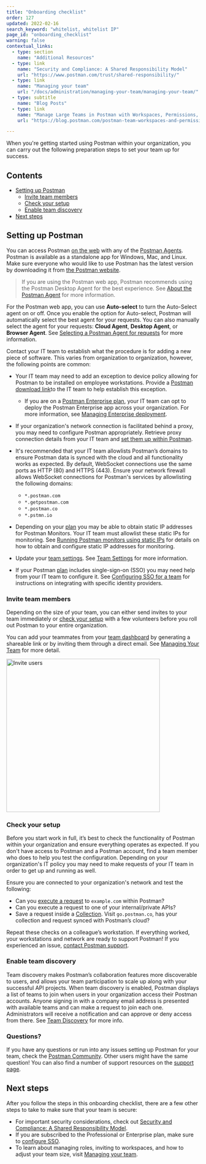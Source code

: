 ```yaml
---
title: "Onboarding checklist"
order: 127
updated: 2022-02-16
search_keyword: "whitelist, whitelist IP"
page_id: "onboarding_checklist"
warning: false
contextual_links:
  - type: section
    name: "Additional Resources"
  - type: link
    name: "Security and Compliance: A Shared Responsibility Model"
    url: "https://www.postman.com/trust/shared-responsibility/"
  - type: link
    name: "Managing your team"
    url: "/docs/administration/managing-your-team/managing-your-team/"
  - type: subtitle
    name: "Blog Posts"
  - type: link
    name: "Manage Large Teams in Postman with Workspaces, Permissions, and Version Control"
    url: "https://blog.postman.com/postman-team-workspaces-and-permissions/"

---
```


When you're getting started using Postman within your organization, you can carry out the following preparation steps to set your team up for success.

## Contents

* [Setting up Postman](#setting-up-postman)
    * [Invite team members](#invite-team-members)
    * [Check your setup](#check-your-setup)
    * [Enable team discovery](#enable-team-discovery)
* [Next steps](#next-steps)

## Setting up Postman

You can access Postman [on the web](/docs/getting-started/installation-and-updates/#using-the-postman-web-app) with any of the [Postman Agents](/docs/getting-started/about-postman-agent/). Postman is available as a standalone app for Windows, Mac, and Linux. Make sure everyone who would like to use Postman has the latest version by downloading it from [the Postman website](https://www.postman.com/downloads/).

> If you are using the Postman web app, Postman recommends using the Postman Desktop Agent for the best experience. See [About the Postman Agent](/docs/getting-started/about-postman-agent/) for more information.

For the Postman web app, you can use **Auto-select** to turn the Auto-Select agent on or off. Once you enable the option for Auto-select, Postman will automatically select the best agent for your requests. You can also manually select the agent for your requests: **Cloud Agent**, **Desktop Agent**, or **Browser Agent**. See [Selecting a Postman Agent for requests](/docs/getting-started/about-postman-agent/#selecting-a-postman-agent-for-requests) for more information.

Contact your IT team to establish what the procedure is for adding a new piece of software. This varies from organization to organization, however, the following points are common:

* Your IT team may need to add an exception to device policy allowing for Postman to be installed on employee workstations. Provide a [Postman download link​](https://www.postman.com/downloads/) to the IT team to help establish this exception.
    * If you are on a [Postman Enterprise plan](https://www.postman.com/pricing), your IT team can opt to deploy the Postman Enterprise app across your organization. For more information, see [Managing Enterprise deployment](/docs/administration/managing-enterprise-deployment/).
* If your organization's network connection is facilitated behind a proxy, you may need to configure Postman appropriately. Retrieve proxy connection details from your IT team and [​set them up within Postman](/docs/getting-started/proxy/)​.
* It's recommended that your IT team allowlists Postman’s domains to ensure Postman data is synced with the cloud and all functionality works as expected. By default, WebSocket connections use the same ports as HTTP (80) and HTTPS (443). Ensure your network firewall allows WebSocket connections for Postman's services by allowlisting the following domains:

    * `*.postman.com`
    * `*.getpostman.com`
    * `*.postman.co`
    * `*.pstmn.io`

* Depending on your [plan](https://www.postman.com/pricing) you may be able to obtain static IP addresses for Postman Monitors. Your IT team must allowlist these static IPs for monitoring. See [Running Postman monitors using static IPs](/docs/monitoring-your-api/using-static-IPs-to-monitor/) for details on how to obtain and configure static IP addresses for monitoring.

* Update your [team settings](https://go.postman.co/settings/team/general). See [Team Settings](/docs/administration/team-settings/) for more information.
* If your Postman [plan](https://www.postman.com/pricing) includes single-sign-on (SSO) you may need help from your IT team to configure it. See [Configuring SSO for a team](/docs/administration/sso/admin-sso/) for instructions on integrating with specific identity providers.

### Invite team members

Depending on the size of your team, you can either send invites to your team immediately or [check your setup](#check-your-setup) with a few volunteers before you roll out Postman to your entire organization.

You can add your teammates from your [team dashboard](https://go.postman.co/team) by generating a shareable link or by inviting them through a direct email. See [Managing Your Team](/docs/administration/managing-your-team/managing-your-team/) for more detail.

<img src="https://assets.postman.com/postman-docs/invite-users-modal.jpg" alt="Invite users" width="400px"/>

### Check your setup

Before you start work in full, it’s best to check the functionality of Postman within your organization and ensure everything operates as expected. If you don't have access to Postman and a Postman account, find a team member who does to help you test the configuration. Depending on your organization's IT policy you may need to make requests of your IT team in order to get up and running as well.

Ensure you are connected to your organization's network and test the following:

* Can you ​[execute a request](/docs/sending-requests/requests/)​ to `example.com` within Postman?
* Can you execute a request to one of your internal/private APIs?
* Save a request inside a [​Collection​](/docs/sending-requests/intro-to-collections/). Visit `​go.postman.co`​, has your collection and request synced with Postman’s cloud?

Repeat these checks on a colleague’s workstation. If everything worked, your workstations and network are ready to support Postman! If you experienced an issue, [​contact Postman support](https://www.postman.com/support/).

### Enable team discovery

Team discovery makes Postman’s collaboration features more discoverable to users, and allows your team participation to scale up along with your successful API projects. When team discovery is enabled, Postman displays a list of teams to join when users in your organization access their Postman accounts. Anyone signing in with a company email address is presented with available teams and can make a request to join each one. Administrators will receive a notification and can approve or deny access from there. See [Team Discovery](/docs/collaborating-in-postman/working-with-your-team/enabling-team-discovery/) for more info.

### Questions?

If you have any questions or run into any issues setting up Postman for your team, check the [Postman Community](https://community.postman.com/). Other users might have the same question! You can also find a number of support resources on the [support page](https://www.postman.com/support).

## Next steps

After you follow the steps in this onboarding checklist, there are a few other steps to take to make sure that your team is secure:

* For important security considerations, check out [Security and Compliance: A Shared Responsibility Model](https://www.postman.com/shared-responsibility/).
* If you are subscribed to the Professional or Enterprise plan, make sure to [configure SSO](/docs/administration/sso/admin-sso/).
* To learn about managing roles, inviting to workspaces, and how to adjust your team size, visit [Managing your team](/docs/administration/managing-your-team/managing-your-team/).
